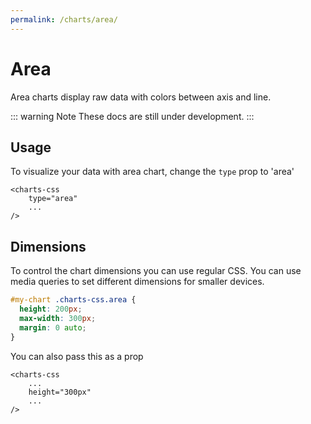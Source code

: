 ```yaml
---
permalink: /charts/area/
---
```


# Area

Area charts display raw data with colors between axis and line.

::: warning Note
These docs are still under development.
:::

## Usage

To visualize your data with area chart, change the `type` prop to 'area'

```vue{2}
<charts-css
    type="area"
    ...
/>
```

## Dimensions

To control the chart dimensions you can use regular CSS. You can use media queries to set different dimensions for smaller devices.

```css
#my-chart .charts-css.area {
  height: 200px;
  max-width: 300px;
  margin: 0 auto;
}
```

You can also pass this as a prop

```vue{3}
<charts-css
    ...
    height="300px"
    ...
/>
```
